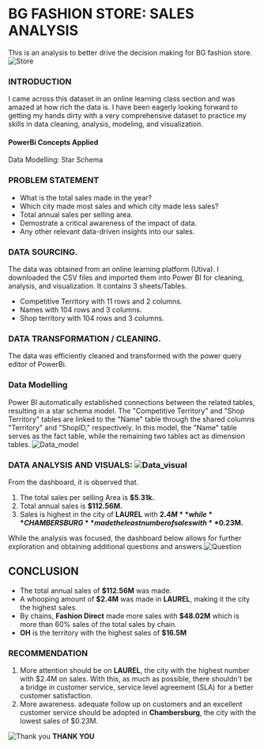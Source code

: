 # BG FASHION STORE: SALES ANALYSIS
This is an analysis to better drive the decision making for BG fashion store.
![Store](https://github.com/Kioyar/BG-FASHION-STORE-ANALYSIS/assets/106233340/63d39cf3-26a1-40fb-9598-369c7943a913)

### INTRODUCTION
I came across this dataset in an online learning class section and was amazed at how rich the data is. I have been eagerly looking forward to getting my hands dirty with a very comprehensive dataset to practice my skills in data cleaning, analysis, modeling, and visualization.

#### PowerBi Concepts Applied
Data Modelling: Star Schema

### PROBLEM STATEMENT
- What is the total sales made in the year?
- Which city made most sales and which city made less sales?
- Total annual sales per selling area.
- Demostrate a critical awareness of the impact of data.
- Any other relevant data-driven insights into our sales.

### DATA SOURCING.
The data was obtained from an online learning platform (Utiva). I downloaded the CSV files and imported them into Power BI for cleaning, analysis, and visualization.
It contains 3 sheets/Tables.
- Competitive Territory with 11 rows and 2 columns.
- Names with 104 rows and 3 columns.
- Shop territory with 104 rows and 3 columns.

### DATA TRANSFORMATION / CLEANING.
The data was efficiently cleaned and transformed with the power query editor of PowerBi.

### Data Modelling

Power BI automatically established connections between the related tables, resulting in a star schema model. The "Competitive Territory" and "Shop Territory" tables are linked to the "Name" table through the shared columns "Territory" and "ShopID," respectively. In this model, the "Name" table serves as the fact table, while the remaining two tables act as dimension tables.
![Data_model](https://github.com/Kioyar/BG-FASHION-STORE-ANALYSIS/assets/106233340/6494cb16-e4fb-44b3-ad68-406419f80e9e)

### DATA ANALYSIS AND VISUALS: ![Data_visual](https://github.com/Kioyar/BG-FASHION-STORE-ANALYSIS/assets/106233340/6f8c8caf-e87d-4f7e-bb1f-5b6ae2550a23)
From the dashboard, it is observed that.
1. The total sales per selling Area is **$5.31k.**
2. Total annual sales is **$112.56M.**
3. Sales is highest in the city of **LAUREL** with **$2.4M** while **CHAMBERSBURG** made the least number of sales with **$0.23M.**

While the analysis was focused, the dashboard below allows for further exploration and obtaining additional questions and answers.![Question](https://github.com/Kioyar/BG-FASHION-STORE-ANALYSIS/assets/106233340/58fb110b-060f-4f43-8278-f16b83e4805b)
## CONCLUSION
- The total annual sales of **$112.56M** was made.
- A whooping amount of **$2.4M** was made in **LAUREL**, making it the city the highest sales.
- By chains, **Fashion Direct** made more sales with **$48.02M** which is more than 60% sales of the total sales by chain.
- **OH** is the territory with the highest sales of **$16.5M**

### RECOMMENDATION
1. More attention should be on **LAUREL**, the city with the highest number with $2.4M on sales. With this, as much as possible, there shouldn't be a bridge in customer service, service level agreement (SLA) for a better customer satisfaction.
2. More awareness. adequate follow up on customers and an excellent customer service should be adopted in **Chambersburg**, the city with the lowest sales of $0.23M.

![Thank you](https://github.com/Kioyar/BG-FASHION-STORE-ANALYSIS/assets/106233340/fbe8bed9-0d56-4768-8b9c-ad48ef6f8517)
**THANK YOU**

